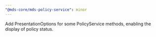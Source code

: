 ```yaml
---
"@mds-core/mds-policy-service": minor
---
```


Add PresentationOptions for some PolicyService methods, enabling the display of policy status.
